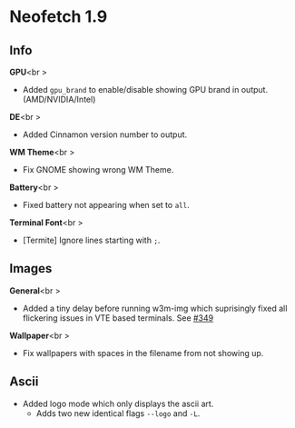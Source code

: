 # Neofetch 1.9


## Info

**GPU**<br \>

- Added `gpu_brand` to enable/disable showing GPU brand in output. (AMD/NVIDIA/Intel)

**DE**<br \>

- Added Cinnamon version number to output.

**WM Theme**<br \>

- Fix GNOME showing wrong WM Theme.

**Battery**<br \>

- Fixed battery not appearing when set to `all`.

**Terminal Font**<br \>

- [Termite] Ignore lines starting with `;`.


## Images

**General**<br \>

- Added a tiny delay before running w3m-img which suprisingly fixed all flickering issues in VTE based terminals. See [#349](https://github.com/dylanaraps/neofetch/pull/349)

**Wallpaper**<br \>

- Fix wallpapers with spaces in the filename from not showing up.


## Ascii

- Added logo mode which only displays the ascii art.
    - Adds two new identical flags `--logo` and `-L`.
